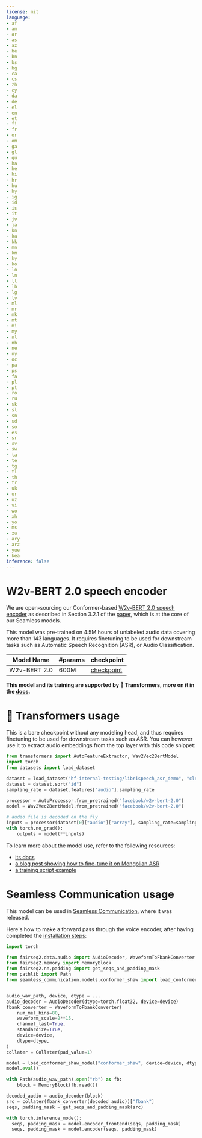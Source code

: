 ```yaml
---
license: mit
language:
- af
- am
- ar
- as
- az
- be
- bn
- bs
- bg
- ca
- cs
- zh
- cy
- da
- de
- el
- en
- et
- fi
- fr
- or
- om
- ga
- gl
- gu
- ha
- he
- hi
- hr
- hu
- hy
- ig
- id
- is
- it
- jv
- ja
- kn
- ka
- kk
- mn
- km
- ky
- ko
- lo
- ln
- lt
- lb
- lg
- lv
- ml
- mr
- mk
- mt
- mi
- my
- nl
- nb
- ne
- ny
- oc
- pa
- ps
- fa
- pl
- pt
- ro
- ru
- sk
- sl
- sn
- sd
- so
- es
- sr
- sv
- sw
- ta
- te
- tg
- tl
- th
- tr
- uk
- ur
- uz
- vi
- wo
- xh
- yo
- ms
- zu
- ary
- arz
- yue
- kea
inference: false
---
```

# W2v-BERT 2.0 speech encoder

We are open-sourcing our Conformer-based [W2v-BERT 2.0 speech encoder](#w2v-bert-20-speech-encoder) as described in Section 3.2.1 of the [paper](https://arxiv.org/pdf/2312.05187.pdf), which is at the core of our Seamless models.

This model was pre-trained on 4.5M hours of unlabeled audio data covering more than 143 languages. It requires finetuning to be used for downstream tasks such as Automatic Speech Recognition (ASR), or Audio Classification.

| Model Name        | #params | checkpoint                                                                                                                                                                                                                                                                                                                                                                 |
| ----------------- | ------- | ------------------------------------------------------------------------------------------------------------------------------------------------------------------------------------------------------------------------------------------------------------------------------------------------------- |
| W2v-BERT 2.0 | 600M    | [checkpoint](https://huggingface.co/reach-vb/conformer-shaw/resolve/main/conformer_shaw.pt)

**This model and its training are supported by 🤗 Transformers, more on it in the [docs](https://huggingface.co/docs/transformers/main/en/model_doc/wav2vec2-bert).**


# 🤗 Transformers usage

This is a bare checkpoint without any modeling head, and thus requires finetuning to be used for downstream tasks such as ASR. You can however use it to extract audio embeddings from the top layer with this code snippet:

```python
from transformers import AutoFeatureExtractor, Wav2Vec2BertModel
import torch
from datasets import load_dataset

dataset = load_dataset("hf-internal-testing/librispeech_asr_demo", "clean", split="validation")
dataset = dataset.sort("id")
sampling_rate = dataset.features["audio"].sampling_rate

processor = AutoProcessor.from_pretrained("facebook/w2v-bert-2.0")
model = Wav2Vec2BertModel.from_pretrained("facebook/w2v-bert-2.0")

# audio file is decoded on the fly
inputs = processor(dataset[0]["audio"]["array"], sampling_rate=sampling_rate, return_tensors="pt")
with torch.no_grad():
    outputs = model(**inputs)
```

To learn more about the model use, refer to the following resources:
- [its docs](https://huggingface.co/docs/transformers/main/en/model_doc/wav2vec2-bert)
- [a blog post showing how to fine-tune it on Mongolian ASR](https://huggingface.co/blog/fine-tune-w2v2-bert)
- [a training script example](https://github.com/huggingface/transformers/blob/main/examples/pytorch/speech-recognition/run_speech_recognition_ctc.py)


# Seamless Communication usage

This model can be used in [Seamless Communication](https://github.com/facebookresearch/seamless_communication), where it was released.
 
Here's how to make a forward pass through the voice encoder, after having completed the [installation steps](https://github.com/facebookresearch/seamless_communication?tab=readme-ov-file#installation):

```python
import torch

from fairseq2.data.audio import AudioDecoder, WaveformToFbankConverter
from fairseq2.memory import MemoryBlock
from fairseq2.nn.padding import get_seqs_and_padding_mask
from pathlib import Path
from seamless_communication.models.conformer_shaw import load_conformer_shaw_model


audio_wav_path, device, dtype = ...
audio_decoder = AudioDecoder(dtype=torch.float32, device=device)
fbank_converter = WaveformToFbankConverter(
    num_mel_bins=80,
    waveform_scale=2**15,
    channel_last=True,
    standardize=True,
    device=device,
    dtype=dtype,
)
collater = Collater(pad_value=1)

model = load_conformer_shaw_model("conformer_shaw", device=device, dtype=dtype)
model.eval()

with Path(audio_wav_path).open("rb") as fb:
    block = MemoryBlock(fb.read())

decoded_audio = audio_decoder(block)
src = collater(fbank_converter(decoded_audio))["fbank"]
seqs, padding_mask = get_seqs_and_padding_mask(src)

with torch.inference_mode():
  seqs, padding_mask = model.encoder_frontend(seqs, padding_mask)
  seqs, padding_mask = model.encoder(seqs, padding_mask)
```